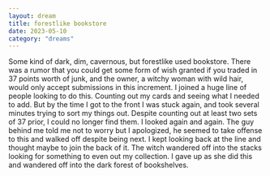 ```yaml
---
layout: dream
title: forestlike bookstore
date: 2023-05-10
category: "dreams"
---
```


Some kind of dark, dim, cavernous, but forestlike used bookstore. There was a rumor that you could get some form of wish granted if you traded in 37 points worth of junk, and the owner, a witchy woman with wild hair, would only accept submissions in this increment. I joined a huge line of people looking to do this. Counting out my cards and seeing what I needed to add. But by the time I got to the front I was stuck again, and took several minutes trying to sort my things out. Despite counting out at least two sets of 37 prior, I could no longer find them. I looked again and again. The guy behind me told me not to worry but I apologized, he seemed to take offense to this and walked off despite being next. I kept looking back at the line and thought maybe to join the back of it. The witch wandered off into the stacks looking for something to even out my collection. I gave up as she did this and wandered off into the dark forest of bookshelves.
